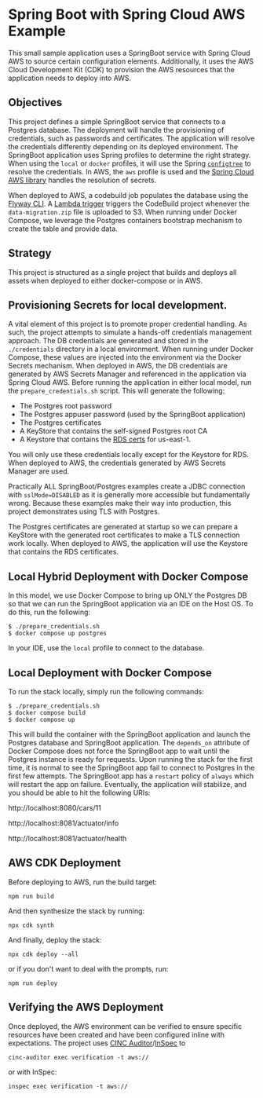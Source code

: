 # Spring Boot with Spring Cloud AWS Example

This small sample application uses a SpringBoot service with Spring Cloud AWS to source certain
configuration elements. Additionally, it uses the AWS Cloud Development Kit (CDK) to provision the
AWS resources that the application needs to deploy into AWS.

## Objectives

This project defines a simple SpringBoot service that connects to a Postgres database. The
deployment will handle the provisioning of credentials, such as passwords and certificates. The
application will resolve the credentials differently depending on its deployed environment. The
SpringBoot application uses Spring profiles to determine the right strategy. When using the `local`
or `docker` profiles, it will use the Spring
[`configtree`](https://docs.spring.io/spring-boot/docs/current/reference/html/features.html#features.external-config.files.configtree)
to resolve the credentials. In AWS, the `aws` profile is used and the
[Spring Cloud AWS library](https://docs.awspring.io/spring-cloud-aws/docs/2.3.0-RC1/reference/html/index.html#integrating-your-spring-cloud-application-with-the-aws-secrets-manager)
handles the resolution of secrets.

When deployed to AWS, a codebuild job populates the database using the
[Flyway CLI](https://flywaydb.org/documentation/command/migrate). A
[Lambda trigger](lambdas/codebuild-trigger/s3-trigger.ts) triggers the CodeBuild project whenever
the `data-migration.zip` file is uploaded to S3. When running under Docker Compose, we leverage the
Postgres containers bootstrap mechanism to create the table and provide data.

## Strategy

This project is structured as a single project that builds and deploys all assets when deployed to
either docker-compose or in AWS.

## Provisioning Secrets for local development.

A vital element of this project is to promote proper credential handling. As such, the project
attempts to simulate a hands-off credentials management approach. The DB credentials are generated
and stored in the `./credentials` directory in a local environment. When running under Docker
Compose, these values are injected into the environment via the Docker Secrets mechanism. When
deployed in AWS, the DB credentials are generated by AWS Secrets Manager and referenced in the
application via Spring Cloud AWS. Before running the application in either local model, run the
`prepare_credentials.sh` script. This will generate the following:

- The Postgres root password
- The Postgres appuser password (used by the SpringBoot application)
- The Postgres certificates
- A KeyStore that contains the self-signed Postgres root CA
- A Keystore that contains the
  [RDS certs](https://docs.aws.amazon.com/AmazonRDS/latest/AuroraUserGuide/UsingWithRDS.SSL.html)
  for us-east-1.

You will only use these credentials locally except for the Keystore for RDS. When deployed to AWS,
the credentials generated by AWS Secrets Manager are used.

Practically ALL SpringBoot/Postgres examples create a JDBC connection with `sslMode=DISABLED` as it
is generally more accessible but fundamentally wrong. Because these examples make their way into
production, this project demonstrates using TLS with Postgres.

The Postgres certificates are generated at startup so we can prepare a KeyStore with the generated
root certificates to make a TLS connection work locally. When deployed to AWS, the application will
use the Keystore that contains the RDS certificates.

## Local Hybrid Deployment with Docker Compose

In this model, we use Docker Compose to bring up ONLY the Postgres DB so that we can run the
SpringBoot application via an IDE on the Host OS. To do this, run the following:

    $ ./prepare_credentials.sh
    $ docker compose up postgres

In your IDE, use the `local` profile to connect to the database.

## Local Deployment with Docker Compose

To run the stack locally, simply run the following commands:

    $ ./prepare_credentials.sh
    $ docker compose build
    $ docker compose up

This will build the container with the SpringBoot application and launch the Postgres database and
SpringBoot application. The `depends_on` attribute of Docker Compose does not force the SpringBoot
app to wait until the Postgres instance is ready for requests. Upon running the stack for the first
time, it is normal to see the SpringBoot app fail to connect to Postgres in the first few attempts.
The SpringBoot app has a `restart` policy of `always` which will restart the app on failure.
Eventually, the application will stabilize, and you should be able to hit the following URIs:

http://localhost:8080/cars/11

http://localhost:8081/actuator/info

http://localhost:8081/actuator/health

## AWS CDK Deployment

Before deploying to AWS, run the build target:

    npm run build

And then synthesize the stack by running:

    npx cdk synth

And finally, deploy the stack:

    npx cdk deploy --all

or if you don't want to deal with the prompts, run:

    npm run deploy

## Verifying the AWS Deployment

Once deployed, the AWS environment can be verified to ensure specific resources have been created
and have been configured inline with expectations. The project uses
[CINC Auditor](https://cinc.sh/start/auditor/)/[InSpec](https://inspec.io) to

    cinc-auditor exec verification -t aws://

or with InSpec:

    inspec exec verification -t aws://
